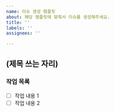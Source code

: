 ```yaml
---
name: 이슈 생성 템플릿
about: 해당 템플릿에 맞춰서 이슈를 생성해주세요.
title: ''
labels: ''
assignees: ''

---
```


## (제목 쓰는 자리)

### 작업 목록
- [ ] 작업 내용 1
- [ ] 작업 내용 2
